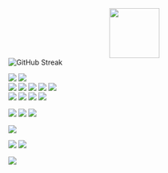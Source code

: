 <div id="header" align="center">
  <img src="https://media.giphy.com/media/M9gbBd9nbDrOTu1Mqx/giphy.gif" width="100"/>
</div>
<href="https://git.io/streak-stats"><img alt="GitHub Streak" src="https://streak-stats.demolab.com/demo/preview.php?user=pixelexio&theme=nightowl&date_format=n%2Fj%5B%2FY%5D"></a>

<img src="https://img.shields.io/badge/VSCode-0078D4?style=for-the-badge&logo=visual%20studio%20code&logoColor=white"></a>
<img src="https://img.shields.io/badge/prettier-1A2C34?style=for-the-badge&logo=prettier&logoColor=F7BA3E"></a><br>
<img src="https://img.shields.io/badge/HTML5-E34F26?style=for-the-badge&logo=html5&logoColor=white"></a>
<img src="https://img.shields.io/badge/CSS3-1572B6?style=for-the-badge&logo=css3&logoColor=white"></a>
<img src="https://img.shields.io/badge/JavaScript-323330?style=for-the-badge&logo=javascript&logoColor=F7DF1E"></a>
<img src="https://img.shields.io/badge/PHP-777BB4?style=for-the-badge&logo=php&logoColor=white"></a>
<img src="https://img.shields.io/badge/Python-FFD43B?style=for-the-badge&logo=python&logoColor=blue"></a><br>
<img src="https://img.shields.io/badge/Windows-0078D6?style=for-the-badge&logo=windows&logoColor=white"></a>
<img src="https://img.shields.io/badge/Linux-FCC624?style=for-the-badge&logo=linux&logoColor=black"></a>
<img src="https://img.shields.io/badge/Kali_Linux-557C94?style=for-the-badge&logo=kali-linux&logoColor=white"></a>
<img src="https://img.shields.io/badge/Debian-A81D33?style=for-the-badge&logo=debian&logoColor=white"></a> <br>

<img src="https://img.shields.io/badge/Raspberry%20Pi-A22846?style=for-the-badge&logo=Raspberry%20Pi&logoColor=white"></a>
<img src="https://img.shields.io/badge/Arduino-00979D?style=for-the-badge&logo=Arduino&logoColor=white"></a>
<img src="https://img.shields.io/badge/adafruit-000000?style=for-the-badge&logo=adafruit&logoColor=white"></a>

<img src="https://img.shields.io/badge/GitHub-100000?style=for-the-badge&logo=github&logoColor=white"></a>

<img src="https://img.shields.io/badge/Twitch-9146FF?style=for-the-badge&logo=twitch&logoColor=white"></a>
<img src="https://img.shields.io/badge/YouTube-FF0000?style=for-the-badge&logo=youtube&logoColor=white"></a>

<img src="https://hits.seeyoufarm.com/api/count/incr/badge.svg?url=https%3A%2F%2Fgithub.com%2F{pixelexio}1212%2Fhit-counter"></a>





<!--
**pixelexio/pixelexio** is a ✨ _special_ ✨ repository because its `README.md` (this file) appears on your GitHub profile.

Here are some ideas to get you started:

- 🔭 I’m currently working on ...
- 🌱 I’m currently learning ...
- 👯 I’m looking to collaborate on ...
- 🤔 I’m looking for help with ...
- 💬 Ask me about ...
- 📫 How to reach me: ...
- 😄 Pronouns: ...
- ⚡ Fun fact: ...
-->
